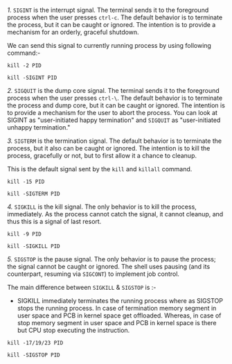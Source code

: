 *1.* `SIGINT` is the interrupt signal. The terminal sends it to the foreground process when the user presses `ctrl-c`. The default behavior is to terminate the process, but it can be caught or ignored. The intention is to provide a mechanism for an orderly, graceful shutdown.

We can send this signal to currently running process by using following command:-
```
kill -2 PID 

kill -SIGINT PID
```

*2.* `SIGQUIT` is the dump core signal. The terminal sends it to the foreground process when the user presses `ctrl-\`. The default behavior is to terminate the process and dump core, but it can be caught or ignored. The intention is to provide a mechanism for the user to abort the process. You can look at SIGINT as "user-initiated happy termination" and `SIGQUIT` as "user-initiated unhappy termination."


*3.* `SIGTERM` is the termination signal. The default behavior is to terminate the process, but it also can be caught or ignored. The intention is to kill the process, gracefully or not, but to first allow it a chance to cleanup.

This is the default signal sent by the `kill` and `killall` command.
```
kill -15 PID 

kill -SIGTERM PID 
```

*4.* `SIGKILL` is the kill signal. The only behavior is to kill the process, immediately. As the process cannot catch the signal, it cannot cleanup, and thus this is a signal of last resort.

```
kill -9 PID 

kill -SIGKILL PID 
```


*5.* `SIGSTOP` is the pause signal. The only behavior is to pause the process; the signal cannot be caught or ignored. The shell uses pausing (and its counterpart, resuming via `SIGCONT`) to implement job control.

The main difference between `SIGKILL` & `SIGSTOP` is :-
- SIGKILL immediately terminates the running process where as SIGSTOP stops the running process. In case of termination memory segment in user space and PCB in kernel space get offloaded. Whereas, in case of stop memory segment in user space and PCB in kernel space is there but CPU stop executing the instruction.

```
kill -17/19/23 PID 

kill -SIGSTOP PID 
```

